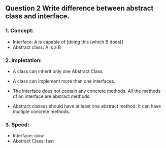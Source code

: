 ## Question 2 Write difference between abstract class and interface.

### 1. Concept:
- Interface: A is capable of [doing this (which B does)]
- Abstract class: A is a B

### 2. Impletation:
- A class can inherit only one Abstract Class.
- A class can implement more than one interfaces.

- The interface does not contain any concrete methods. All the methods of an interface are abstract methods.
- Abstract classes should have at least one abstract method. It can have multiple concrete methods.

### 3. Speed:
- Interface: slow
- Abstract Class: fast